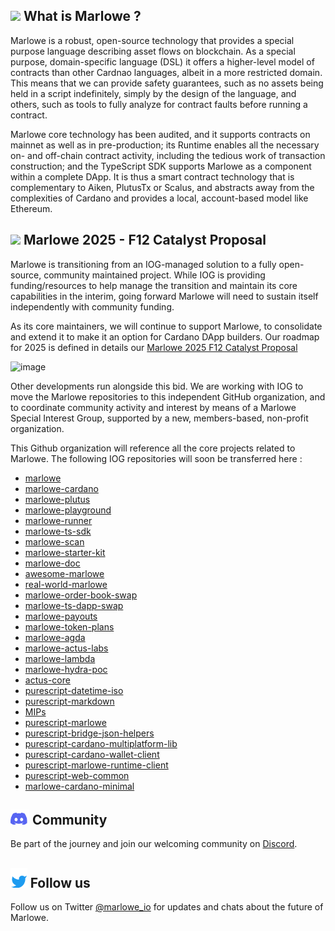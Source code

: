 ## <img src="https://github.com/input-output-hk/marlowe-ts-sdk/blob/0.4.0-beta/doc/image/logo-header.svg" height="24" /> What is Marlowe ?

Marlowe is a robust, open-source technology that provides a special purpose language describing asset flows on blockchain. As a special purpose, domain-specific language (DSL) it offers a higher-level model of contracts than other Cardnao languages, albeit in a more restricted domain. This means that we can provide safety guarantees, such as no assets being held in a script indefinitely, simply by the design of the language, and others, such as tools to fully analyze for contract faults before running a contract. 

Marlowe core technology has been audited, and it supports contracts on mainnet as well as in pre-production; its Runtime enables all the necessary on- and off-chain contract activity, including the tedious work of transaction construction; and the TypeScript SDK supports Marlowe as a component within a complete DApp. It is thus a smart contract technology that is complementary to Aiken, PlutusTx or Scalus, and abstracts away from the complexities of Cardano and provides a local, account-based model like Ethereum.

## <img src="https://projectcatalyst.org/catalyst-logo.svg" height="24" /> Marlowe 2025 - F12 Catalyst Proposal 

Marlowe is transitioning from an IOG-managed solution to a fully open-source, community maintained project. While IOG is providing funding/resources to help manage the transition and maintain its core capabilities in the interim, going forward Marlowe will need to sustain itself independently with community funding. 

As its core maintainers, we will continue to support Marlowe, to consolidate and extend it to make it an option for Cardano DApp builders. Our roadmap for 2025 is defined in details our [Marlowe 2025 F12 Catalyst Proposal]() 

<img width="1218" alt="image" src="https://github.com/marlowe-lang/.github/assets/471741/a5a2d395-6378-49fa-af8d-6442ff8de12e">


Other developments run alongside this bid. We are working with IOG to move the Marlowe repositories to this independent GitHub organization, and to coordinate community activity and interest by means of a Marlowe Special Interest Group, supported by a new, members-based, non-profit organization. 

This Github organization will reference all the core projects related to Marlowe. The following IOG repositories will soon be transferred here : 

- [marlowe](https://github.com/input-output-hk/marlowe)
- [marlowe-cardano](https://github.com/input-output-hk/marlowe-cardano)
- [marlowe-plutus](https://github.com/input-output-hk/marlowe-plutus)
- [marlowe-playground](https://github.com/input-output-hk/marlowe-playground)
- [marlowe-runner](https://github.com/input-output-hk/marlowe-runner)
- [marlowe-ts-sdk](https://github.com/input-output-hk/marlowe-ts-sdk)
- [marlowe-scan](https://github.com/input-output-hk/marlowe-scan)
- [marlowe-starter-kit](https://github.com/input-output-hk/marlowe-starter-kit)
- [marlowe-doc](https://github.com/input-output-hk/marlowe-doc)
- [awesome-marlowe](https://github.com/input-output-hk/awesome-marlowe)
- [real-world-marlowe](https://github.com/input-output-hk/real-world-marlowe)
- [marlowe-order-book-swap](https://github.com/input-output-hk/marlowe-order-book-swap)
- [marlowe-ts-dapp-swap](https://github.com/input-output-hk/marlowe-ts-dapp-swap)
- [marlowe-payouts](https://github.com/input-output-hk/marlowe-payouts)
- [marlowe-token-plans](https://github.com/input-output-hk/marlowe-token-plans)
- [marlowe-agda](https://github.com/input-output-hk/marlowe-agda)
- [marlowe-actus-labs](https://github.com/input-output-hk/marlowe-actus-labs)
- [marlowe-lambda](https://github.com/input-output-hk/marlowe-lambda)
- [marlowe-hydra-poc](https://github.com/input-output-hk/marlowe-hydra-poc)
- [actus-core](https://github.com/input-output-hk/actus-core)
- [purescript-datetime-iso](https://github.com/input-output-hk/purescript-datetime-iso)
- [purescript-markdown](https://github.com/input-output-hk/purescript-markdown)
- [MIPs](https://github.com/input-output-hk/MIPs)
- [purescript-marlowe](https://github.com/input-output-hk/purescript-marlowe)
- [purescript-bridge-json-helpers](https://github.com/input-output-hk/purescript-bridge-json-helpers)
- [purescript-cardano-multiplatform-lib](https://github.com/input-output-hk/purescript-cardano-multiplatform-lib)
- [purescript-cardano-wallet-client](https://github.com/input-output-hk/purescript-cardano-wallet-client)
- [purescript-marlowe-runtime-client](https://github.com/input-output-hk/purescript-marlowe-runtime-client)
- [purescript-web-common](https://github.com/input-output-hk/purescript-web-common)
- [marlowe-cardano-minimal](https://github.com/input-output-hk/marlowe-cardano-minimal)
 
## <img src="https://raw.githubusercontent.com/CardanoSolutions/ogmios/master/.github/discord.svg" height="24" /> Community

Be part of the journey and join our welcoming community on [Discord](https://discord.gg/av37Cgc2).

## <img src="https://raw.githubusercontent.com/CardanoSolutions/ogmios/master/.github/twitter.svg" height="32" /> Follow us

Follow us on Twitter [@marlowe_io](https://twitter.com/marlowe_io) for updates and chats about the future of Marlowe.

